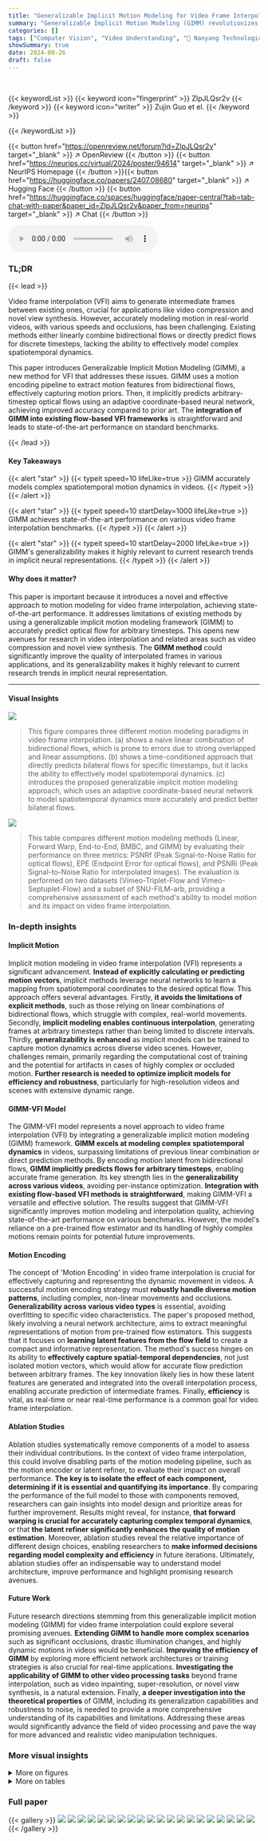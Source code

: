 ```yaml
---
title: "Generalizable Implicit Motion Modeling for Video Frame Interpolation"
summary: "Generalizable Implicit Motion Modeling (GIMM) revolutionizes video frame interpolation by accurately predicting optical flows at any timestep, surpassing existing methods and achieving state-of-the-ar..."
categories: []
tags: ["Computer Vision", "Video Understanding", "🏢 Nanyang Technological University",]
showSummary: true
date: 2024-09-26
draft: false
---
```


<br>

{{< keywordList >}}
{{< keyword icon="fingerprint" >}} ZlpJLQsr2v {{< /keyword >}}
{{< keyword icon="writer" >}} Zujin Guo et el. {{< /keyword >}}
 
{{< /keywordList >}}

{{< button href="https://openreview.net/forum?id=ZlpJLQsr2v" target="_blank" >}}
↗ OpenReview
{{< /button >}}
{{< button href="https://neurips.cc/virtual/2024/poster/94614" target="_blank" >}}
↗ NeurIPS Homepage
{{< /button >}}{{< button href="https://huggingface.co/papers/2407.08680" target="_blank" >}}
↗ Hugging Face
{{< /button >}}
{{< button href="https://huggingface.co/spaces/huggingface/paper-central?tab=tab-chat-with-paper&paper_id=ZlpJLQsr2v&paper_from=neurips" target="_blank" >}}
↗ Chat
{{< /button >}}



<audio controls>
    <source src="https://ai-paper-reviewer.com/ZlpJLQsr2v/podcast.wav" type="audio/wav">
    Your browser does not support the audio element.
</audio>


### TL;DR


{{< lead >}}

Video frame interpolation (VFI) aims to generate intermediate frames between existing ones, crucial for applications like video compression and novel view synthesis.  However, accurately modeling motion in real-world videos, with various speeds and occlusions, has been challenging. Existing methods either linearly combine bidirectional flows or directly predict flows for discrete timesteps, lacking the ability to effectively model complex spatiotemporal dynamics. 

This paper introduces Generalizable Implicit Motion Modeling (GIMM), a new method for VFI that addresses these issues.  GIMM uses a motion encoding pipeline to extract motion features from bidirectional flows, effectively capturing motion priors. Then, it implicitly predicts arbitrary-timestep optical flows using an adaptive coordinate-based neural network, achieving improved accuracy compared to prior art.  The **integration of GIMM into existing flow-based VFI frameworks** is straightforward and leads to state-of-the-art performance on standard benchmarks.

{{< /lead >}}


#### Key Takeaways

{{< alert "star" >}}
{{< typeit speed=10 lifeLike=true >}} GIMM accurately models complex spatiotemporal motion dynamics in videos. {{< /typeit >}}
{{< /alert >}}

{{< alert "star" >}}
{{< typeit speed=10 startDelay=1000 lifeLike=true >}} GIMM achieves state-of-the-art performance on various video frame interpolation benchmarks. {{< /typeit >}}
{{< /alert >}}

{{< alert "star" >}}
{{< typeit speed=10 startDelay=2000 lifeLike=true >}} GIMM's generalizability makes it highly relevant to current research trends in implicit neural representations. {{< /typeit >}}
{{< /alert >}}

#### Why does it matter?
This paper is important because it introduces a novel and effective approach to motion modeling for video frame interpolation, achieving state-of-the-art performance.  It addresses limitations of existing methods by using a generalizable implicit motion modeling framework (GIMM) to accurately predict optical flow for arbitrary timesteps. This opens new avenues for research in video interpolation and related areas such as video compression and novel view synthesis.  The **GIMM method** could significantly improve the quality of interpolated frames in various applications, and its generalizability makes it highly relevant to current research trends in implicit neural representation.

------
#### Visual Insights



![](https://ai-paper-reviewer.com/ZlpJLQsr2v/figures_1_1.jpg)

> This figure compares three different motion modeling paradigms in video frame interpolation. (a) shows a naive linear combination of bidirectional flows, which is prone to errors due to strong overlapped and linear assumptions. (b) shows a time-conditioned approach that directly predicts bilateral flows for specific timestamps, but it lacks the ability to effectively model spatiotemporal dynamics. (c) introduces the proposed generalizable implicit motion modeling approach, which uses an adaptive coordinate-based neural network to model spatiotemporal dynamics more accurately and predict better bilateral flows.





![](https://ai-paper-reviewer.com/ZlpJLQsr2v/tables_5_1.jpg)

> This table compares different motion modeling methods (Linear, Forward Warp, End-to-End, BMBC, and GIMM) by evaluating their performance on three metrics: PSNRf (Peak Signal-to-Noise Ratio for optical flows), EPE (Endpoint Error for optical flows), and PSNRi (Peak Signal-to-Noise Ratio for interpolated images).  The evaluation is performed on two datasets (Vimeo-Triplet-Flow and Vimeo-Septuplet-Flow) and a subset of SNU-FILM-arb, providing a comprehensive assessment of each method's ability to model motion and its impact on video frame interpolation.





### In-depth insights


#### Implicit Motion
Implicit motion modeling in video frame interpolation (VFI) represents a significant advancement.  **Instead of explicitly calculating or predicting motion vectors**, implicit methods leverage neural networks to learn a mapping from spatiotemporal coordinates to the desired optical flow. This approach offers several advantages. Firstly, **it avoids the limitations of explicit methods**, such as those relying on linear combinations of bidirectional flows, which struggle with complex, real-world movements. Secondly, **implicit modeling enables continuous interpolation**, generating frames at arbitrary timesteps rather than being limited to discrete intervals.  Thirdly, **generalizability is enhanced** as implicit models can be trained to capture motion dynamics across diverse video scenes.  However, challenges remain, primarily regarding the computational cost of training and the potential for artifacts in cases of highly complex or occluded motion.  **Further research is needed to optimize implicit models for efficiency and robustness**, particularly for high-resolution videos and scenes with extensive dynamic range.

#### GIMM-VFI Model
The GIMM-VFI model represents a novel approach to video frame interpolation (VFI) by integrating a generalizable implicit motion modeling (GIMM) framework.  **GIMM excels at modeling complex spatiotemporal dynamics** in videos, surpassing limitations of previous linear combination or direct prediction methods.  By encoding motion latent from bidirectional flows, **GIMM implicitly predicts flows for arbitrary timesteps**, enabling accurate frame generation.  Its key strength lies in the **generalizability across various videos**, avoiding per-instance optimization.  **Integration with existing flow-based VFI methods is straightforward**, making GIMM-VFI a versatile and effective solution.  The results suggest that GIMM-VFI significantly improves motion modeling and interpolation quality, achieving state-of-the-art performance on various benchmarks.  However, the model's reliance on a pre-trained flow estimator and its handling of highly complex motions remain points for potential future improvements.

#### Motion Encoding
The concept of 'Motion Encoding' in video frame interpolation is crucial for effectively capturing and representing the dynamic movement in videos.  A successful motion encoding strategy must **robustly handle diverse motion patterns**, including complex, non-linear movements and occlusions.  **Generalizability across various video types** is essential, avoiding overfitting to specific video characteristics.  The paper's proposed method, likely involving a neural network architecture, aims to extract meaningful representations of motion from pre-trained flow estimators.  This suggests that it focuses on **learning latent features from the flow field** to create a compact and informative representation. The method's success hinges on its ability to **effectively capture spatial-temporal dependencies**, not just isolated motion vectors, which would allow for accurate flow prediction between arbitrary frames.  The key innovation likely lies in how these latent features are generated and integrated into the overall interpolation process, enabling accurate prediction of intermediate frames.  Finally, **efficiency** is vital, as real-time or near real-time performance is a common goal for video frame interpolation.

#### Ablation Studies
Ablation studies systematically remove components of a model to assess their individual contributions.  In the context of video frame interpolation, this could involve disabling parts of the motion modeling pipeline, such as the motion encoder or latent refiner, to evaluate their impact on overall performance.  **The key is to isolate the effect of each component, determining if it is essential and quantifying its importance**.  By comparing the performance of the full model to those with components removed, researchers can gain insights into model design and prioritize areas for further improvement.  Results might reveal, for instance, **that forward warping is crucial for accurately capturing complex temporal dynamics**, or that **the latent refiner significantly enhances the quality of motion estimation**.  Moreover, ablation studies reveal the relative importance of different design choices, enabling researchers to **make informed decisions regarding model complexity and efficiency** in future iterations. Ultimately, ablation studies offer an indispensable way to understand model architecture, improve performance and highlight promising research avenues.

#### Future Work
Future research directions stemming from this generalizable implicit motion modeling (GIMM) for video frame interpolation could explore several promising avenues. **Extending GIMM to handle more complex scenarios** such as significant occlusions, drastic illumination changes, and highly dynamic motions in videos would be beneficial.  **Improving the efficiency of GIMM** by exploring more efficient network architectures or training strategies is also crucial for real-time applications.  **Investigating the applicability of GIMM to other video processing tasks** beyond frame interpolation, such as video inpainting, super-resolution, or novel view synthesis, is a natural extension.  Finally, **a deeper investigation into the theoretical properties** of GIMM, including its generalization capabilities and robustness to noise, is needed to provide a more comprehensive understanding of its capabilities and limitations.  Addressing these areas would significantly advance the field of video processing and pave the way for more advanced and realistic video manipulation techniques.


### More visual insights

<details>
<summary>More on figures
</summary>


![](https://ai-paper-reviewer.com/ZlpJLQsr2v/figures_3_1.jpg)

> This figure illustrates the architecture of the Generalizable Implicit Motion Modeling (GIMM) module.  It shows how bidirectional optical flows are normalized, encoded into motion features, and then used to generate implicit motion representations. These representations are then used by a coordinate-based network to predict normalized flows at arbitrary timesteps, which are finally denormalized to obtain bilateral flows.


![](https://ai-paper-reviewer.com/ZlpJLQsr2v/figures_6_1.jpg)

> This figure presents a qualitative comparison of various motion modeling methods' performance on the SNU-FILM-arb-Hard dataset.  The methods compared include Linear, Forward Warp, End-to-End, BMBC, and the proposed GIMM-VFI-R. Each method's output is shown alongside the ground truth optical flow, illustrating the differences in motion prediction accuracy.  The results displayed are for a specific timestep (t=0.75).  The figure aims to visually demonstrate GIMM-VFI-R's superior performance in accurately modeling complex motions.


![](https://ai-paper-reviewer.com/ZlpJLQsr2v/figures_9_1.jpg)

> This figure compares the performance of different video frame interpolation methods on the XTest-2K benchmark at two different timesteps (0.25 and 0.75).  The methods compared are CURE, EMA-VFI, GIMM-VFI-R, GIMM-VFI-F, and a ground truth.  Each row shows a different video sequence, highlighting the interpolation results for various complex motions. The yellow arrows indicate specific areas where the proposed GIMM-VFI method demonstrates superior performance in handling challenging motion scenarios and preserving details.


![](https://ai-paper-reviewer.com/ZlpJLQsr2v/figures_13_1.jpg)

> This figure illustrates the architecture of the Generalizable Implicit Motion Modeling (GIMM) module. It shows how initial bidirectional flows are normalized, motion features are extracted and warped, and a latent motion representation is generated. This latent representation, along with spatiotemporal coordinates, is fed to a coordinate-based network to predict normalized flows, which are then denormalized to produce bilateral flows for video frame interpolation.


![](https://ai-paper-reviewer.com/ZlpJLQsr2v/figures_14_1.jpg)

> This figure shows the architecture of the frame synthesis module, which takes the predicted bilateral flows, context features, and correlation features as input to generate the final interpolated frame. It consists of an initial decoder, an update block, a final decoder, and a multi-field refinement block. The initial decoder predicts an intermediate warping mask, which is then refined by the update block and the final decoder. The multi-field refinement block combines the final warped images to generate the final interpolated frame. The module is based on AMT-G [29], with some modifications highlighted in green.


![](https://ai-paper-reviewer.com/ZlpJLQsr2v/figures_14_2.jpg)

> This figure details the network architectures of the modified decoders within the frame synthesis module.  It highlights the use of a modified IFRBlock (Deeper IFRBlock), which is based on the IFRBlock from IFR-Net [26] but enhanced with two additional residual blocks.  The figure shows the structures of both the Initial Decoder and the Final Decoder, showing the convolutional layers, activation functions (PReLU), and connections between different components within the decoder modules.


![](https://ai-paper-reviewer.com/ZlpJLQsr2v/figures_16_1.jpg)

> This figure provides a qualitative comparison of the GIMM model's performance in 6X motion modeling on the Vimeo-septuplet-flow dataset. It compares the results of the full GIMM model against several ablation variants, each of which removes or modifies a specific component of the GIMM framework. These ablation studies investigate the effects of removing different architectural components such as the forward warping, the implicit model, latent refinement, and spatial coordinates, allowing for an assessment of their relative contributions to the model's effectiveness.


</details>




<details>
<summary>More on tables
</summary>


![](https://ai-paper-reviewer.com/ZlpJLQsr2v/tables_7_1.jpg)
> This table presents a quantitative comparison of different motion model choices on two video frame interpolation benchmarks: Vimeo-Triplet-Flow (VTF) and Vimeo-Septuplet-Flow (VSF). The metrics used for comparison are PSNR (higher is better) and EPE (lower is better), which evaluate the quality of the estimated motion.  The models compared include a meta-learning approach using Implicit Neural Representations (INRs), a GIMM model using a U-Net architecture, and the proposed GIMM model using INRs. The table also shows the number of model parameters (in millions) for each model.

![](https://ai-paper-reviewer.com/ZlpJLQsr2v/tables_8_1.jpg)
> This table presents a quantitative comparison of different model variants of the proposed GIMM (Generalizable Implicit Motion Modeling) method.  The variants are ablation studies exploring the impact of different design choices in the GIMM model on its motion modeling performance.  Evaluated on two benchmarks, Vimeo-Triplet-Flow (VTF) and Vimeo-Septuplet-Flow (VSF), it assesses how modifications to components like forward warping, implicit modeling, the motion encoder, latent refinement, and the use of spatial coordinates influence the final PSNR (Peak Signal-to-Noise Ratio) and EPE (End-Point Error). The 'Full' row represents the complete, unmodified GIMM model.

![](https://ai-paper-reviewer.com/ZlpJLQsr2v/tables_8_2.jpg)
> This table compares different motion modeling methods (Linear, Forward Warp, End-to-End, BMBC, GIMM-VFI-R) by evaluating their performance using PSNR and EPE metrics on the Vimeo-Triplet-Flow (VTF) and Vimeo-Septuplet-Flow (VSF) datasets.  It further shows the impact of these methods on the video frame interpolation task by reporting the PSNR of the interpolated images on the 'hard' split of the SNU-FILM-arb dataset.  PSNRf represents PSNR for optical flows, and PSNRi represents PSNR for interpolated images.

![](https://ai-paper-reviewer.com/ZlpJLQsr2v/tables_15_1.jpg)
> This table compares different motion modeling methods for video frame interpolation.  It shows the Peak Signal-to-Noise Ratio (PSNR) and Endpoint Error (EPE) metrics for the modeled motion on the Vimeo-Triplet-Flow (VTF) and Vimeo-Septuplet-Flow (VSF) datasets.  It also includes the PSNR for the interpolated images on the 'hard' split of the SNU-FILM-arb dataset to show the impact of motion modeling on interpolation performance.  PSNRf represents PSNR for optical flows, and PSNRi represents PSNR for interpolated images.

![](https://ai-paper-reviewer.com/ZlpJLQsr2v/tables_16_1.jpg)
> This table compares different motion modeling methods (Linear, Forward Warp, End-to-End, BMBC, and GIMM) by evaluating their performance on three different metrics: PSNRf (peak signal-to-noise ratio for optical flows), EPE (endpoint error for optical flows), and PSNRi (peak signal-to-noise ratio for interpolated images). The evaluation is performed on two datasets, Vimeo-Triplet-Flow and Vimeo-Septuplet-Flow, to assess motion quality, and on the 'hard' split of the SNU-FILM-arb dataset to assess the impact of motion modeling on the interpolation task.

</details>




### Full paper

{{< gallery >}}
<img src="https://ai-paper-reviewer.com/ZlpJLQsr2v/1.png" class="grid-w50 md:grid-w33 xl:grid-w25" />
<img src="https://ai-paper-reviewer.com/ZlpJLQsr2v/2.png" class="grid-w50 md:grid-w33 xl:grid-w25" />
<img src="https://ai-paper-reviewer.com/ZlpJLQsr2v/3.png" class="grid-w50 md:grid-w33 xl:grid-w25" />
<img src="https://ai-paper-reviewer.com/ZlpJLQsr2v/4.png" class="grid-w50 md:grid-w33 xl:grid-w25" />
<img src="https://ai-paper-reviewer.com/ZlpJLQsr2v/5.png" class="grid-w50 md:grid-w33 xl:grid-w25" />
<img src="https://ai-paper-reviewer.com/ZlpJLQsr2v/6.png" class="grid-w50 md:grid-w33 xl:grid-w25" />
<img src="https://ai-paper-reviewer.com/ZlpJLQsr2v/7.png" class="grid-w50 md:grid-w33 xl:grid-w25" />
<img src="https://ai-paper-reviewer.com/ZlpJLQsr2v/8.png" class="grid-w50 md:grid-w33 xl:grid-w25" />
<img src="https://ai-paper-reviewer.com/ZlpJLQsr2v/9.png" class="grid-w50 md:grid-w33 xl:grid-w25" />
<img src="https://ai-paper-reviewer.com/ZlpJLQsr2v/10.png" class="grid-w50 md:grid-w33 xl:grid-w25" />
<img src="https://ai-paper-reviewer.com/ZlpJLQsr2v/11.png" class="grid-w50 md:grid-w33 xl:grid-w25" />
<img src="https://ai-paper-reviewer.com/ZlpJLQsr2v/12.png" class="grid-w50 md:grid-w33 xl:grid-w25" />
<img src="https://ai-paper-reviewer.com/ZlpJLQsr2v/13.png" class="grid-w50 md:grid-w33 xl:grid-w25" />
<img src="https://ai-paper-reviewer.com/ZlpJLQsr2v/14.png" class="grid-w50 md:grid-w33 xl:grid-w25" />
<img src="https://ai-paper-reviewer.com/ZlpJLQsr2v/15.png" class="grid-w50 md:grid-w33 xl:grid-w25" />
<img src="https://ai-paper-reviewer.com/ZlpJLQsr2v/16.png" class="grid-w50 md:grid-w33 xl:grid-w25" />
<img src="https://ai-paper-reviewer.com/ZlpJLQsr2v/17.png" class="grid-w50 md:grid-w33 xl:grid-w25" />
<img src="https://ai-paper-reviewer.com/ZlpJLQsr2v/18.png" class="grid-w50 md:grid-w33 xl:grid-w25" />
<img src="https://ai-paper-reviewer.com/ZlpJLQsr2v/19.png" class="grid-w50 md:grid-w33 xl:grid-w25" />
<img src="https://ai-paper-reviewer.com/ZlpJLQsr2v/20.png" class="grid-w50 md:grid-w33 xl:grid-w25" />
{{< /gallery >}}